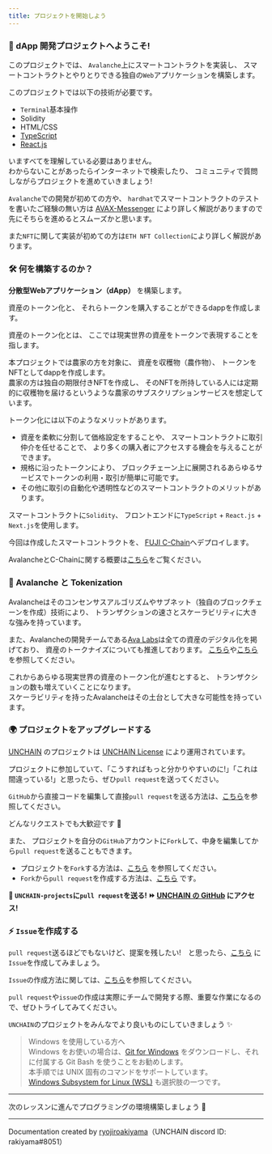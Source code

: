 ```yaml
---
title: プロジェクトを開始しよう
---
```

### 👋 dApp 開発プロジェクトへようこそ!

このプロジェクトでは、 `Avalanche`上にスマートコントラクトを実装し、 スマートコントラクトとやりとりできる独自の`Web`アプリケーションを構築します。

このプロジェクトでは以下の技術が必要です。

- `Terminal`基本操作
- Solidity
- HTML/CSS
- [TypeScript](https://typescriptbook.jp/overview/features)
- [React.js](https://ja.reactjs.org/)

いますべてを理解している必要はありません。  
わからないことがあったらインターネットで検索したり、 コミュニティで質問しながらプロジェクトを進めていきましょう!

`Avalanche`での開発が初めての方や、 `hardhat`でスマートコントラクトのテストを書いたご経験の無い方は [AVAX-Messenger](https://app.unchain.tech/learn/AVAX-Messenger) により詳しく解説がありますので先にそちらを進めるとスムーズかと思います。

また`NFT`に関して実装が初めての方は`ETH NFT Collection`により詳しく解説があります。

### 🛠 何を構築するのか？

**分散型Webアプリケーション（dApp）** を構築します。

資産のトークン化と、 それらトークンを購入することができるdappを作成します。

資産のトークン化とは、 ここでは現実世界の資産をトークンで表現することを指します。

本プロジェクトでは農家の方を対象に、 資産を収穫物（農作物）、 トークンをNFTとしてdappを作成します。  
農家の方は独自の期限付きNFTを作成し、 そのNFTを所持している人には定期的に収穫物を届けるというような農家のサブスクリプションサービスを想定しています。

トークン化には以下のようなメリットがあります。

- 資産を柔軟に分割して価格設定をすることや、 スマートコントラクトに取引仲介を任せることで、 より多くの購入者にアクセスする機会を与えることができます。
- 規格に沿ったトークンにより、 ブロックチェーン上に展開されるあらゆるサービスでトークンの利用・取引が簡単に可能です。
- その他に取引の自動化や透明性などのスマートコントラクトのメリットがあります。

スマートコントラクトに`Solidity`、
フロントエンドに`TypeScript` + `React.js` + `Next.js`を使用します。

今回は作成したスマートコントラクトを、 [FUJI C-Chain](https://docs.avax.network/quickstart/fuji-workflow)へデプロイします。

AvalancheとC-Chainに関する概要は[こちら](https://app.unchain.tech/learn/AVAX-Messenger/ja/0/1/)をご覧ください。 

### 🚀 Avalanche と Tokenization

Avalancheはそのコンセンサスアルゴリズムやサブネット（独自のブロックチェーンを作成）技術により、 トランザクションの速さとスケーラビリティに大きな強みを持っています。

また、Avalancheの開発チームである[Ava Labs](https://www.avalabs.org/)は全ての資産のデジタル化を掲げており、 資産のトークナイズについても推進しております。
[こちら](https://www.youtube.com/watch?v=MdYH53B0Kvg)や[こちら](https://twitter.com/avaxholic/status/1572412941928116224?s=21&t=tge2lrhuOgz0zB7B1GxZwA)を参照してください。

これからあらゆる現実世界の資産のトークン化が進むとすると、 トランザクションの数も増えていくことになります。  
スケーラビリティを持ったAvalancheはその土台として大きな可能性を持っています。

### 🌍 プロジェクトをアップグレードする

[UNCHAIN](https://unchain.tech/) のプロジェクトは [UNCHAIN License](https://github.com/unchain-dev/UNCHAIN-projects/blob/main/LICENSE) により運用されています。

プロジェクトに参加していて、「こうすればもっと分かりやすいのに!」「これは間違っている!」と思ったら、ぜひ`pull request`を送ってください。

`GitHub`から直接コードを編集して直接`pull request`を送る方法は、[こちら](https://docs.github.com/ja/repositories/working-with-files/managing-files/editing-files#editing-files-in-another-users-repository)を参照してください。

どんなリクエストでも大歓迎です 🎉

また、 プロジェクトを自分の`GitHub`アカウントに`Fork`して、中身を編集してから`pull request`を送ることもできます。

- プロジェクトを`Fork`する方法は、[こちら](https://docs.github.com/ja/get-started/quickstart/fork-a-repo) を参照してください。
- `Fork`から`pull request`を作成する方法は、[こちら](https://docs.github.com/ja/pull-requests/collaborating-with-pull-requests/proposing-changes-to-your-work-with-pull-requests/creating-a-pull-request-from-a-fork) です。

**👋 `UNCHAIN-projects`に`pull request`を送る! ⏩ [UNCHAIN の GitHub](https://github.com/unchain-tech/UNCHAIN-projects) にアクセス!**

### ⚡️ `Issue`を作成する

`pull request`送るほどでもないけど、提案を残したい!　と思ったら、[こちら](https://github.com/unchain-tech/UNCHAIN-projects/issues) に`Issue`を作成してみましょう。

`Issue`の作成方法に関しては、[こちら](https://docs.github.com/ja/issues/tracking-your-work-with-issues/creating-an-issue)を参照してください。

`pull request`や`issue`の作成は実際にチームで開発する際、重要な作業になるので、ぜひトライしてみてください。

`UNCHAIN`のプロジェクトをみんなでより良いものにしていきましょう ✨

> Windows を使用している方へ  
> Windows をお使いの場合は、[Git for Windows](https://gitforwindows.org/) をダウンロードし、それに付属する Git Bash を使うことをお勧めします。  
> 本手順では UNIX 固有のコマンドをサポートしています。  
> [Windows Subsystem for Linux (WSL)](https://docs.microsoft.com/en-us/windows/wsl/install) も選択肢の一つです。

---

次のレッスンに進んでプログラミングの環境構築しましょう 🎉

---

Documentation created by [ryojiroakiyama](https://github.com/ryojiroakiyama)（UNCHAIN discord ID: rakiyama#8051）

